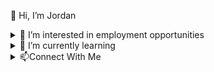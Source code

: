 👋 Hi, I’m Jordan

<details>
<summary>
👀 I’m interested in employment opportunities</summary>
I am located in the Niagara Region.  I am interested in opportunties within the Niagara Region or that offer WFH.
</details>

<details>
<summary>🌱 I’m currently learning</summary>
 I am curently working with C#.  Focusing my learning on both front end and back end.  Learning things such as MVC, ASP.NET, ADO and RAD.
</details>
<details>
<summary>📫Connect With Me</summary>
<br/>
<a href="https://www.linkedin.com/in/jordan-hunt-24094524/">
<img align="left" alt="Jordan's Linkdein" width="22px" src="https://cdn3.iconfinder.com/data/icons/inficons/512/linkedin.png" />
</a>
<a href="https://twitter.com/probablyjordan4">
<img align="left" alt="Jordan's Twitter" width="22px" src="https://cdn2.iconfinder.com/data/icons/metro-uinvert-dock/256/Twitter_NEW.png" />
</a>
<br/>
</details>

<!---
johunt89/johunt89 is a ✨ special ✨ repository because its `README.md` (this file) appears on your GitHub profile.
You can click the Preview link to take a look at your changes.
--->
